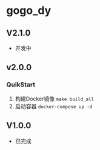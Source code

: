 # gogo_dy

## V2.1.0

* 开发中

## v2.0.0

### QuikStart

1. 构建Docker镜像 `make build_all`
2. 启动容器 `docker-compose up -d` 

## V1.0.0

* 已完成
